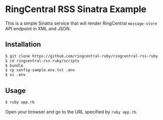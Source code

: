 RingCentral RSS Sinatra Example
===============================

This is a simple Sinatra service that will render RingCentral `message-store` API endpoint in XML and JSON.

## Installation

```bash
$ git clone https://github.com/ringcentral-ruby/ringcentral-rss-ruby
$ cd ringcentral-rss-ruby/scripts
$ bundle
$ cp config-sample.env.txt .env
$ vi .env
```

## Usage

```bash
$ ruby app.rb
```

Open your browser and go to the URL specified by `ruby app.rb`.